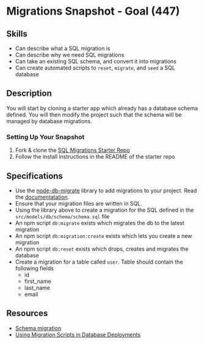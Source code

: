 # Migrations Snapshot - Goal (447)

## Skills

- Can describe what a SQL migration is
- Can describe why we need SQL migrations
- Can take an existing SQL schema, and convert it into migrations
- Can create automated scripts to `reset`, `migrate`, and `seed` a SQL database

## Description

You will start by cloning a starter app which already has a database schema defined. You will then modify the project such that the schema will be managed by database migrations.

### Setting Up Your Snapshot

1. Fork & clone the [SQL Migrations Starter Repo](https://github.com/GuildCrafts/sql-migrations-snapshot)
1. Follow the install instructions in the README of the starter repo

## Specifications

- Use the [node-db-migrate](https://github.com/db-migrate/node-db-migrate) library to add migrations to your project. Read the [documentatation](https://db-migrate.readthedocs.io/en/latest/Getting%20Started/usage/).
- Ensure that your migration files are written in SQL.
- Using the library above to create a migration for the SQL defined in the `src/models/db/schema/schema.sql` file
- An npm script `db:migrate` exists which migrates the db to the latest migration
- An npm script `db:migration:create` exists which lets you create a new migration
- An npm script `db:reset` exists which drops, creates and migrates the database
- Create a migration for a table called `user`. Table should contain the following fields
  - id
  - first_name
  - last_name
  - email

## Resources

- [Schema migration](https://en.wikipedia.org/wiki/Schema_migration)
- [Using Migration Scripts in Database Deployments](https://www.red-gate.com/simple-talk/sql/database-administration/using-migration-scripts-in-database-deployments/)
